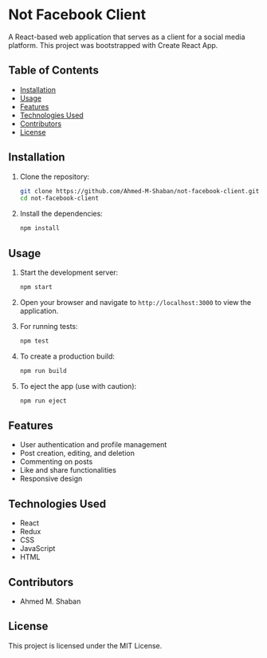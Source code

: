 # Not Facebook Client

A React-based web application that serves as a client for a social media platform. This project was bootstrapped with Create React App.

## Table of Contents
- [Installation](#installation)
- [Usage](#usage)
- [Features](#features)
- [Technologies Used](#technologies-used)
- [Contributors](#contributors)
- [License](#license)

## Installation

1. Clone the repository:
    ```bash
    git clone https://github.com/Ahmed-M-Shaban/not-facebook-client.git
    cd not-facebook-client
    ```

2. Install the dependencies:
    ```bash
    npm install
    ```

## Usage

1. Start the development server:
    ```bash
    npm start
    ```

2. Open your browser and navigate to `http://localhost:3000` to view the application.

3. For running tests:
    ```bash
    npm test
    ```

4. To create a production build:
    ```bash
    npm run build
    ```

5. To eject the app (use with caution):
    ```bash
    npm run eject
    ```

## Features

- User authentication and profile management
- Post creation, editing, and deletion
- Commenting on posts
- Like and share functionalities
- Responsive design

## Technologies Used

- React
- Redux
- CSS
- JavaScript
- HTML

## Contributors

- Ahmed M. Shaban

## License

This project is licensed under the MIT License.
